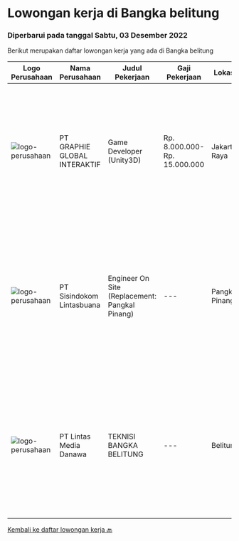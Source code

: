 
  # Lowongan kerja di Bangka belitung

  ### Diperbarui pada tanggal Sabtu, 03 Desember 2022

  Berikut merupakan daftar lowongan kerja yang ada di Bangka belitung

  |Logo Perusahaan | Nama Perusahaan | Judul Pekerjaan | Gaji Pekerjaan | Lokasi | Deskripsi | Tanggal diunggah | Pranala |
  | -------------- | --------------- | --------------- | --------- | --------- | -------------- | ------- | ----------- |
  |![logo-perusahaan](https://image-service-cdn.seek.com.au/4cf2a680e40684f2c1e45f1d04725525a26ebc67/ee4dce1061f3f616224767ad58cb2fc751b8d2dc)|PT GRAPHIE GLOBAL INTERAKTIF|Game Developer (Unity3D)|Rp. 8.000.000-Rp. 15.000.000|Jakarta Raya|Deskripsi Pekerjaan : Usia maksimal 40 tahun Pendidikan terakhir minimal D3 Menyenangi dunia aplikasi komputer dan pembuatan game Mempunyai kemampuan...|Rabu, 23 November 2022|https://www.jobstreet.co.id/id/job/game-developer-unity3d-4097437?token=0~d78bd292-3174-46d3-b5d1-a2323ad4840a&sectionRank=1&jobId=jobstreet-id-job-4097437|
|![logo-perusahaan](https://image-service-cdn.seek.com.au/0c0f5a8eba28e76548451d3f79868e8a1ac80d4c/ee4dce1061f3f616224767ad58cb2fc751b8d2dc)|PT Sisindokom Lintasbuana|Engineer On Site (Replacement: Pangkal Pinang)|---|Pangkal Pinang|Job Description: Onsite Telkom (Pangkal Pinang) Conduct regular preventive maintenance visits Monitoring the Infrastructure Network system – Telkom...|Senin, 21 November 2022|https://www.jobstreet.co.id/id/job/engineer-on-site-replacement%3A-pangkal-pinang-4114587?token=0~d78bd292-3174-46d3-b5d1-a2323ad4840a&sectionRank=2&jobId=jobstreet-id-job-4114587|
|![logo-perusahaan](https://image-service-cdn.seek.com.au/4cc5b4edd8a09fb41741a122f57ee79a81b9a89e/ee4dce1061f3f616224767ad58cb2fc751b8d2dc)|PT Lintas Media Danawa|TEKNISI BANGKA BELITUNG|---|Belitung|Kualifikasi: Usia maksimum saat melamar adalah 28 tahun Lulusan SMK/D3/S1 (TKJ, Teknik elektro, informatika, ilmu computer) dan sejenisnya Minimal...|Minggu, 20 November 2022|https://www.jobstreet.co.id/id/job/teknisi-bangka-belitung-4103331?token=0~d78bd292-3174-46d3-b5d1-a2323ad4840a&sectionRank=3&jobId=jobstreet-id-job-4103331|


  [Kembali ke daftar lowongan kerja 🔙](../README.md#daftar-lowongan-kerja)
  